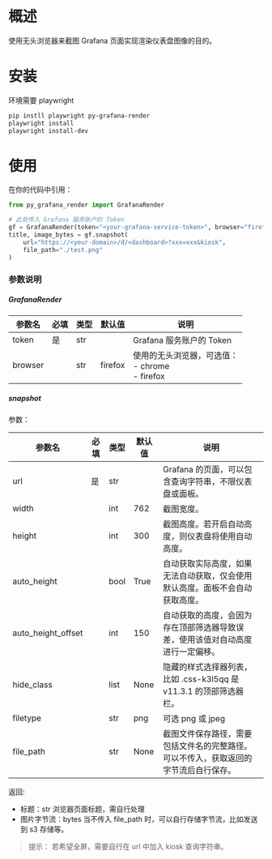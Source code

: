 # 概述

使用无头浏览器来截图 Grafana 页面实现渲染仪表盘图像的目的。

# 安装

环境需要 playwright

```bash
pip instll playwright py-grafana-render
playwright install
playwright install-dev
```

# 使用

在你的代码中引用：

```python
from py_grafana_render import GrafanaRender

# 此处传入 Grafana 服务账户的 Token
gf = GrafanaRender(token="<your-grafana-service-token>", browser="firefox")
title, image_bytes = gf.snapshot(
    url="https://<your-domain>/d/<dashboard>?xxx=xxx&kiosk",
    file_path="./test.png"
)
```

### 参数说明

##### GrafanaRender

| 参数名     | 必填 | 类型  | 默认值     | 说明                                       |
|---------|----|-----|---------|------------------------------------------|
| token   | 是  | str |         | Grafana 服务账户的 Token                      |
| browser |    | str | firefox | 使用的无头浏览器，可选值：<br/>- chrome<br/>- firefox | 

##### snapshot

参数：

| 参数名                | 必填 | 类型   | 默认值  | 说明                                           |
|--------------------|----|------|------|----------------------------------------------|
| url                | 是  | str  |      | Grafana 的页面，可以包含查询字符串，不限仪表盘或面板。              |
| width              |    | int  | 762  | 截图宽度。                                        | 
| height             |    | int  | 300  | 截图高度。若开启自动高度，则仪表盘将使用自动高度。                    | 
| auto_height        |    | bool | True | 自动获取实际高度，如果无法自动获取，仅会使用默认高度。面板不会自动获取高度。       | 
| auto_height_offset |    | int  | 150  | 自动获取的高度，会因为存在顶部筛选器导致误差，使用该值对自动高度进行一定偏移。      | 
| hide_class         |    | list | None | 隐藏的样式选择器列表，比如 .css-k3l5qq 是 v11.3.1 的顶部筛选器栏。 | 
| filetype           |    | str  | png  | 可选 png 或 jpeg                                | 
| file_path          |    | str  | None | 截图文件保存路径，需要包括文件名的完整路径。可以不传入，获取返回的字节流后自行保存。   | 

返回:

- 标题：str 浏览器页面标题，需自行处理
- 图片字节流：bytes 当不传入 file_path 时，可以自行存储字节流，比如发送到 s3 存储等。


> 提示：
> 若希望全屏，需要自行在 url 中加入 kiosk 查询字符串。
